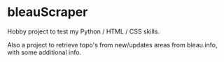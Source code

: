 # bleauScraper

Hobby project to test my Python / HTML / CSS skills.

Also a project to retrieve topo's from new/updates areas from bleau.info, with some additional info. 
